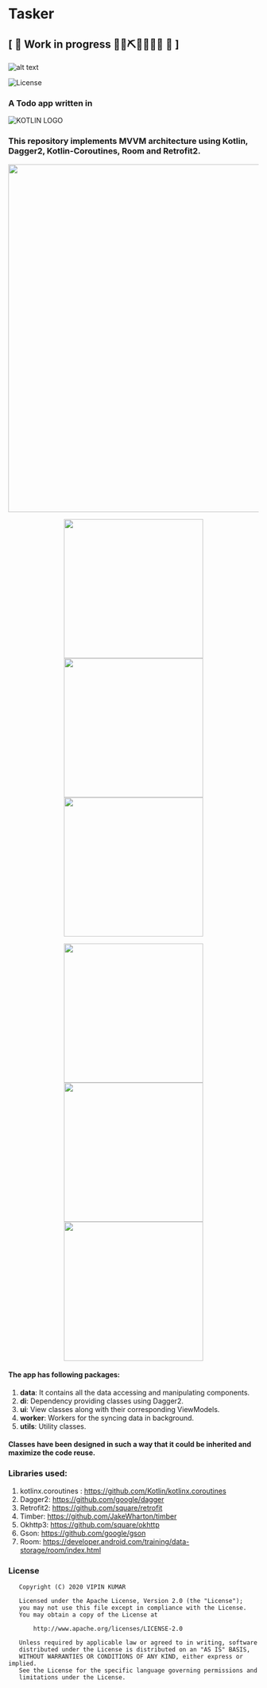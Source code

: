 # Tasker 
\[ 🚧 Work in progress 👷‍♀️⛏👷🔧️👷🔧 🚧 \]
---------------------------------------- 
![alt text](https://github.com/vicky7230/Tasker/blob/master/app/src/main/res/mipmap-xxxhdpi/ic_launcher_round.png "Logo")

![License](https://img.shields.io/badge/LICENSE-Apache%20License%202.0-blue.svg)
 
### A Todo app written in 
![KOTLIN LOGO](https://github.com/vicky7230/Tasker/blob/master/graphics/kotLogo.png "Tasker is written in kotlin")


### This repository implements MVVM architecture using Kotlin, Dagger2, Kotlin-Coroutines, Room and Retrofit2. 

<p align="center">
<img src="https://github.com/vicky7230/Tasker/blob/master/graphics/ui.jpg" width="700">
</p>

<p align="center">
  <img src="https://github.com/vicky7230/Tasker/blob/master/graphics/a1.png" width="280">
  <img src="https://github.com/vicky7230/Tasker/blob/master/graphics/a2.png" width="280">
  <img src="https://github.com/vicky7230/Tasker/blob/master/graphics/a3.png" width="280">
</p>
<p align="center">
  <img src="https://github.com/vicky7230/Tasker/blob/master/graphics/1.png" width="280">
  <img src="https://github.com/vicky7230/Tasker/blob/master/graphics/2.png" width="280">
  <img src="https://github.com/vicky7230/Tasker/blob/master/graphics/3.png" width="280">
</p>

#### The app has following packages:
1. **data**: It contains all the data accessing and manipulating components.
2. **di**: Dependency providing classes using Dagger2.
3. **ui**: View classes along with their corresponding ViewModels.
4. **worker**: Workers for the syncing data in background.
5. **utils**: Utility classes.

#### Classes have been designed in such a way that it could be inherited and maximize the code reuse.

### Libraries used:
1. kotlinx.coroutines : https://github.com/Kotlin/kotlinx.coroutines
2. Dagger2: https://github.com/google/dagger
3. Retrofit2: https://github.com/square/retrofit
4. Timber: https://github.com/JakeWharton/timber
5. Okhttp3: https://github.com/square/okhttp
6. Gson: https://github.com/google/gson
7. Room: https://developer.android.com/training/data-storage/room/index.html

### License
```
   Copyright (C) 2020 VIPIN KUMAR

   Licensed under the Apache License, Version 2.0 (the "License");
   you may not use this file except in compliance with the License.
   You may obtain a copy of the License at

       http://www.apache.org/licenses/LICENSE-2.0

   Unless required by applicable law or agreed to in writing, software
   distributed under the License is distributed on an "AS IS" BASIS,
   WITHOUT WARRANTIES OR CONDITIONS OF ANY KIND, either express or implied.
   See the License for the specific language governing permissions and
   limitations under the License.
```
